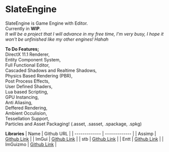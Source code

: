 # SlateEngine
 SlateEngine is Game Engine with Editor.\
 Currently in **WIP**.\
 *It will be a project that I will advance in my free time, I'm very busy, I hope it won't be unfinished like my other engines! Hahah*
 
 **To Do Features;**\
 DirectX 11.1 Renderer,\
 Entity Component System,\
 Full Functional Editor,\
 Cascaded Shadows and Realtime Shadows,\
 Physics Based Rendering (PBR),\
 Post Process Effects,\
 User Defined Shaders,\
 Lua based Scripting,\
 GPU Instancing,\
 Anti Aliasing,\
 Deffered Rendering,\
 Ambient Occulision,\
 Tessellation Support,\
 Particles and Asset Packaging! (.asset, .sasset, .spackage, .spkg)


**Libraries**
| Name  | Github URL |
| ------------- | ------------- |
| Assimp  | [Github Link](https://github.com/assimp/assimp)  |
| ImGui  | [Github Link](https://github.com/ocornut/imgui/)  |
| stb  | [Github Link](https://github.com/nothings/stb)  |
| Entt  | [Github Link](https://github.com/skypjack/entt)  |
| ImGuizmo  | [Github Link](https://github.com/CedricGuillemet/ImGuizmo/)  |
